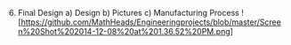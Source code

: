 6. Final Design
  a) Design
  b) Pictures
  c) Manufacturing Process
![https://github.com/MathHeads/Engineeringprojects/blob/master/Screen%20Shot%202014-12-08%20at%201.36.52%20PM.png]
